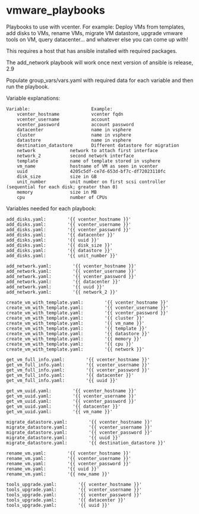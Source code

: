# vmware_playbooks

Playbooks to use with vcenter. For example:
Deploy VMs from templates, add disks to VMs, rename VMs, migrate VM datastore, upgrade vmware tools on VM, query datacenter... and whatever else you can come up with!

This requires a host that has ansible installed with required packages.

The add_network playbook will work once next version of ansible is release, 2.9

Populate group_vars/vars.yaml with required data for each variable and then run the playbook.

Variable explanations:

	Variable:						Example:
		vcenter_hostname			vcenter fqdn
		vcenter_username			account
		vcenter_password			account password
		datacenter					name in vsphere
		cluster						name in vsphere
		datastore					name in vsphere
		destination_datastore		Different datastore for migration
		network				network to attach first interface
		network_2			second network interface
		template			name of template stored in vsphere
		vm_name				hostname of VM as seen in vcenter
		uuid				4205c5df-ce7d-653d-bf7c-df72023110fc
		disk_size			size in GB
		unit_number			unit number on first scsi controller (sequential for each disk; greater than 0)
		memory				size in MB
		cpu 				number of CPUs
	
Variables needed for each playbook:

	add_disks.yaml:        '{{ vcenter_hostname }}'
	add_disks.yaml:        '{{ vcenter_username }}'
	add_disks.yaml:        '{{ vcenter_password }}'
	add_disks.yaml:        '{{ datacenter }}'
	add_disks.yaml:        '{{ uuid }}'
	add_disks.yaml:        '{{ disk_size }}'
	add_disks.yaml:        '{{ datastore }}'
	add_disks.yaml:        '{{ unit_number }}'

	add_network.yaml:        '{{ vcenter_hostname }}'
	add_network.yaml:        '{{ vcenter_username }}'
	add_network.yaml:        '{{ vcenter_password }}'
	add_network.yaml:        '{{ datacenter }}'
	add_network.yaml:        '{{ uuid }}'
	add_network.yaml:        '{{ network_2 }}'

	create_vm_with_template.yaml:        '{{ vcenter_hostname }}'
	create_vm_with_template.yaml:        '{{ vcenter_username }}'
	create_vm_with_template.yaml:        '{{ vcenter_password }}'
	create_vm_with_template.yaml:        '{{ cluster }}'
	create_vm_with_template.yaml:        '{{ vm_name }}'
	create_vm_with_template.yaml:        '{{ template }}'
	create_vm_with_template.yaml:        '{{ datastore }}'
	create_vm_with_template.yaml:        '{{ memory }}'
	create_vm_with_template.yaml:        '{{ cpu }}'
	create_vm_with_template.yaml:        '{{ network }}'

	get_vm_full_info.yaml:        '{{ vcenter_hostname }}'
	get_vm_full_info.yaml:        '{{ vcenter_username }}'
	get_vm_full_info.yaml:        '{{ vcenter_password }}'
	get_vm_full_info.yaml:        '{{ datacenter }}'
	get_vm_full_info.yaml:        '{{ uuid }}'

	get_vm_uuid.yaml:        '{{ vcenter_hostname }}'
	get_vm_uuid.yaml:        '{{ vcenter_username }}'
	get_vm_uuid.yaml:        '{{ vcenter_password }}'
	get_vm_uuid.yaml:        '{{ datacenter }}'
	get_vm_uuid.yaml:        '{{ vm_name }}'

	migrate_datastore.yaml:        '{{ vcenter_hostname }}'
	migrate_datastore.yaml:        '{{ vcenter_username }}'
	migrate_datastore.yaml:        '{{ vcenter_password }}'
	migrate_datastore.yaml:        '{{ uuid }}'
	migrate_datastore.yaml:        '{{ destination_datastore }}'

	rename_vm.yaml:        '{{ vcenter_hostname }}'
	rename_vm.yaml:        '{{ vcenter_username }}'
	rename_vm.yaml:        '{{ vcenter_password }}'
	rename_vm.yaml:        '{{ uuid }}'
	rename_vm.yaml:        '{{ new_name }}'

	tools_upgrade.yaml:        '{{ vcenter_hostname }}'
	tools_upgrade.yaml:        '{{ vcenter_username }}'
	tools_upgrade.yaml:        '{{ vcenter_password }}'
	tools_upgrade.yaml:        '{{ datacenter }}'
	tools_upgrade.yaml:        '{{ uuid }}'
